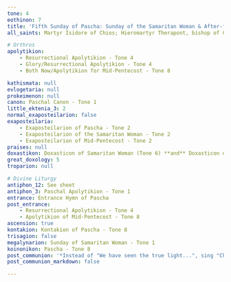 ```yaml
---
tone: 4
eothinon: 7
title: 'Fifth Sunday of Pascha: Sunday of the Samaritan Woman & After-feast of Mid-Pentecost'
all_saints: Martyr Isidore of Chios; Hieromartyr Therapont, bishop of Cyprus; New-martyrs John of Bulgaria and Mark of Crete; Venerable Isidore of Rostov, fool-for-Christ

# Orthros
apolytikion:
    - Resurrectional Apolytikion - Tone 4
    - Glory/Resurrectional Apolytikion - Tone 4
    - Both Now/Apolytikion for Mid-Pentecost - Tone 8

kathismata: null
evlogetaria: null
prokeimenon: null
canon: Paschal Canon - Tone 1
little_ektenia_3: 2
normal_exaposteilarion: false
exaposteilaria:
    - Exaposteilarion of Pascha - Tone 2
    - Exaposteilarion of the Samaritan Woman - Tone 2
    - Exaposteilarion of Mid-Pentecost - Tone 2
praises: null
doxastikon: Doxasticon of Samaritan Woman (Tone 6) **and** Doxasticon of Pascha (Tone 5)
great_doxology: 5
troparion: null

# Divine Liturgy
antiphon_12: See sheet
antiphon_3: Paschal Apolytikion - Tone 1
entrance: Entrance Hymn of Pascha
post_entrance:
    - Resurrectional Apolytikion - Tone 4
    - Apolytikion of Mid-Pentecost - Tone 8
ascension: true
kontakion: Kontakion of Pascha - Tone 8
trisagion: false
megalynarion: Sunday of Samaritan Woman - Tone 1
koinonikon: Pascha - Tone 8
post_communion: '*Instead of "We have seen the true light...", sing "Christ is Risen" **ONCE***'
post_communion_markdown: false

---
```


